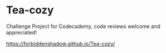 # Tea-cozy

Challenge Project for Codecademy, code reviews welcome and appreciated!

https://forbiddenshadow.github.io/Tea-cozy/
